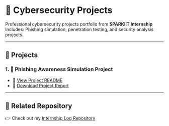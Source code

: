 # 🔐 Cybersecurity Projects

Professional cybersecurity projects portfolio from **SPARKIIT Internship**  
Includes: Phishing simulation, penetration testing, and security analysis projects.

---

## 📂 Projects

### 1. 🎯 Phishing Awareness Simulation Project
- 📘 [View Project README](https://github.com/shreyard15/cybersecurity-projects/tree/main/phishing-awareness-project)  
- 📄 [Download Project Report](https://github.com/shreyard15/cybersecurity-projects/blob/main/phishing-awareness-project/PHISHING%20AWARENESS%20SIMULATION%20PROJECT%20REPORT.docx)

---

## 🔗 Related Repository
👉 Check out my [Internship Log Repository](https://github.com/shreyard15/internship-log)
